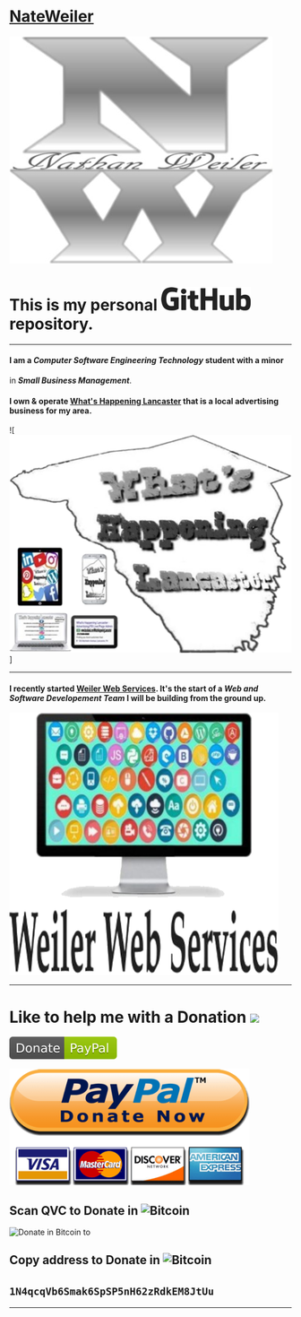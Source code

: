 # [NateWeiler](https://nateweiler.github.io/)

![NateWeiler Logo](NW.png)

# This is my personal ![GitHub](GitHub-Logo.png) repository.

---

#### I am a ***Computer Software Engineering Technology*** student with a minor
 in ***Small Business Management***.
 
#### I own & operate [What's Happening Lancaster](https://m.facebook.com/WhatsHappeningLancaster/) that is a local advertising business for my area.

![![What's Happening Lancaster Logo](WHL.png)]

---

#### I recently started [Weiler Web Services](https://github.com/WeilerWebServices). It's the start of a ***Web and Software Developement Team*** I will be building from the ground up.

![Weiler Web Services Logo](WWS.png)

---

# Like to help me with a Donation ![](img/$.png)

[![Donate](Donate-PayPal-green.svg)](https://www.paypal.com/paypalme/NateWeiler)

[![PayPal](PayPal_Donate.png)](https://www.paypal.com/paypalme/NateWeiler)

## Scan QVC to Donate in ![Bitcoin](img/Bitcoin%20Orange%20Gold.png)

![Donate in Bitcoin to](img/Donate-To.png)

## Copy address to Donate in ![Bitcoin](img/Bitcoin%20Orange%20Gold.png)

## ```1N4qcqVb6Smak6SpSP5nH62zRdkEM8JtUu```

---
